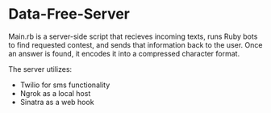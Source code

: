 # Data-Free-Server

Main.rb is a server-side script that recieves incoming texts, runs Ruby bots to find requested contest, and sends that information back to the user. Once an answer is found, it encodes it into a compressed character format.

The server utilizes:
 - Twilio for sms functionality
 - Ngrok as a local host
 - Sinatra as a web hook
